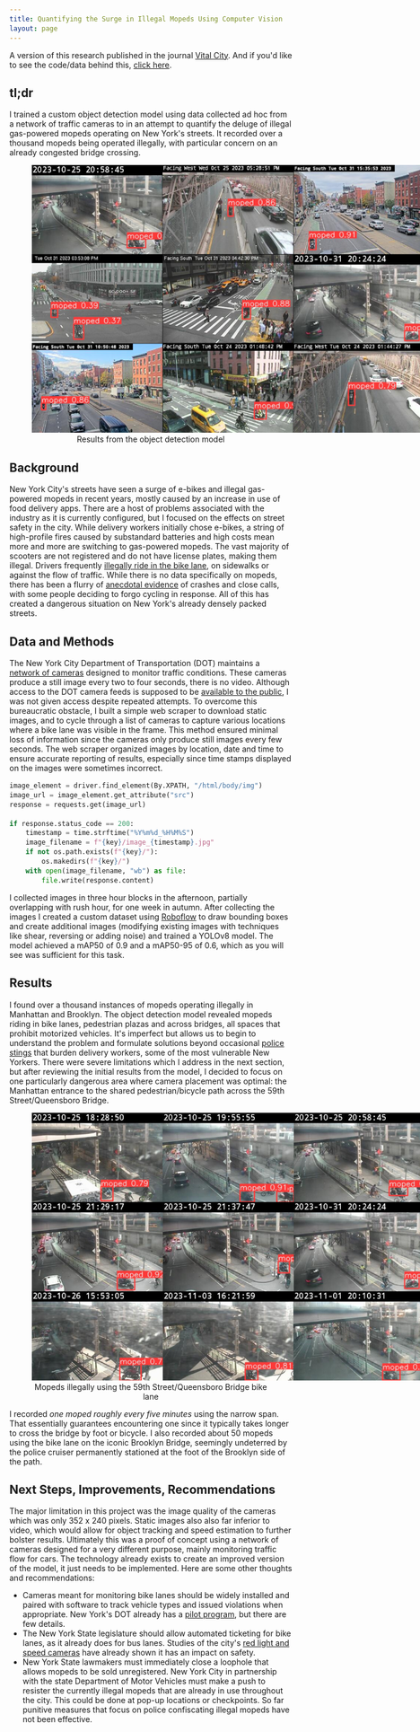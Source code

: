 ```yaml
---
title: Quantifying the Surge in Illegal Mopeds Using Computer Vision
layout: page
---
```


A version of this research published in the journal [Vital City](). And if you'd like to see the code/data behind this, [click here](https://github.com/benarnav/nyc_streets/).
## tl;dr
I trained a custom object detection model using data collected ad hoc from a network of traffic cameras to in an attempt to quantify the deluge of illegal gas-powered mopeds operating on New York's streets. It recorded over a thousand mopeds being operated illegally, with particular concern on an already congested bridge crossing.
<figure style="text-align: center;">
  <a href="/assets/img/moped_examples_citywide.jpg">
    <img style="max-width: 700px;" src="/assets/img/moped_examples_citywide.jpg" alt="mopeds found using object detection" />
  </a>
  <figcaption>Results from the object detection model</figcaption>
</figure>

## Background
New York City's streets have seen a surge of e-bikes and illegal gas-powered mopeds in recent years, mostly caused by an increase in use of food delivery apps. There are a host of problems associated with the industry as it is currently configured, but I focused on the effects on street safety in the city. While delivery workers initially chose e-bikes, a string of high-profile fires caused by substandard batteries and high costs mean more and more are switching to gas-powered mopeds. The vast majority of scooters are not registered and do not have license plates, making them illegal. Drivers frequently [illegally ride in the bike lane](https://www.nyc.gov/html/dot/html/bicyclists/ebikes.shtml), on sidewalks or against the flow of traffic. While there is no data specifically on mopeds, there has been a flurry of [anecdotal evidence](https://www.curbed.com/2023/10/bike-lane-manhattan-queensboro-bridge-cyclists-crashes.html) of crashes and close calls, with some people deciding to forgo cycling in response. All of this has created a dangerous situation on New York's already densely packed streets.

## Data and Methods
The New York City Department of Transportation (DOT) maintains a [network of cameras](https://webcams.nyctmc.org/map) designed to monitor traffic conditions. These cameras produce a still image every two to four seconds, there is no video. Although access to the DOT camera feeds is supposed to be [available to the public](https://webcams.nyctmc.org/subscribers), I was not given access despite repeated attempts. To overcome this bureaucratic obstacle, I built a simple web scraper to download static images, and to cycle through a list of cameras to capture various locations where a bike lane was visible in the frame. This method ensured minimal loss of information since the cameras only produce still images every few seconds. The web scraper organized images by location, date and time to ensure accurate reporting of results, especially since time stamps displayed on the images were sometimes incorrect.
```python
image_element = driver.find_element(By.XPATH, "/html/body/img")
image_url = image_element.get_attribute("src")
response = requests.get(image_url)

if response.status_code == 200:
    timestamp = time.strftime("%Y%m%d_%H%M%S")
    image_filename = f"{key}/image_{timestamp}.jpg"
    if not os.path.exists(f"{key}/"):
        os.makedirs(f"{key}/")
    with open(image_filename, "wb") as file:
        file.write(response.content)
```
I collected images in three hour blocks in the afternoon, partially overlapping with rush hour, for one week in autumn. After collecting the images I created a custom dataset using [Roboflow](https://roboflow.com) to draw bounding boxes and create additional images (modifying existing images with techniques like shear, reversing or adding noise) and trained a YOLOv8 model. The model achieved a mAP50 of 0.9 and a mAP50-95 of 0.6, which as you will see was sufficient for this task.

## Results
I found over a thousand instances of mopeds operating illegally in Manhattan and Brooklyn. The object detection model revealed mopeds riding in bike lanes, pedestrian plazas and across bridges, all spaces that prohibit motorized vehicles. It's imperfect but allows us to begin to understand the problem and formulate solutions beyond occasional [police stings](https://www.thecity.nyc/2023/09/07/migrant-moped-nypd-raid-tasers/) that burden delivery workers, some of the most vulnerable New Yorkers. There were severe limitations which I address in the next section, but after reviewing the initial results from the model, I decided to focus on one particularly dangerous area where camera placement was optimal: the Manhattan entrance to the shared pedestrian/bicycle path across the 59th Street/Queensboro Bridge.
<figure style="text-align: center;">
  <a href="/assets/img/mopeds_queensboro_bridge.jpg">
    <img style="max-width: 700px;" src="/assets/img/mopeds_queensboro_bridge.jpg" alt="mopeds found using object detection" />
  </a>
  <figcaption>Mopeds illegally using the 59th Street/Queensboro Bridge bike lane</figcaption>
</figure>
I recorded <i>one moped roughly every five minutes</i> using the narrow span. That essentially guarantees encountering one since it typically takes longer to cross the bridge by foot or bicycle. I also recorded about 50 mopeds using the bike lane on the iconic Brooklyn Bridge, seemingly undeterred by the police cruiser permanently stationed at the foot of the Brooklyn side of the path. 

## Next Steps, Improvements, Recommendations
The major limitation in this project was the image quality of the cameras which was only 352 x 240 pixels. Static images also also far inferior to video, which would allow for object tracking and speed estimation to further bolster results. Ultimately this was a proof of concept using a network of cameras designed for a very different purpose, mainly monitoring traffic flow for cars. The technology already exists to create an improved version of the model, it just needs to be implemented. Here are some other thoughts and recommendations:
- Cameras meant for monitoring bike lanes should be widely installed and paired with software to track vehicle types and issued violations when appropriate. New York's DOT already has a [pilot program](https://www.curbed.com/2023/04/nyc-dot-street-sensors-viva.html), but there are few details.
- The New York State legislature should allow automated ticketing for bike lanes, as it already does for bus lanes. Studies of the city's [red light and speed cameras](https://home.nyc.gov/html/dot/downloads/pdf/speed-camera-report.pdf) have already shown it has an impact on safety.
- New York State lawmakers must immediately close a loophole that allows mopeds to be sold unregistered. New York City in partnership with the state Department of Motor Vehicles must make a push to resister the currently illegal mopeds that are already in use throughout the city. This could be done at pop-up locations or checkpoints. So far punitive measures that focus on police confiscating illegal mopeds have not been effective.
